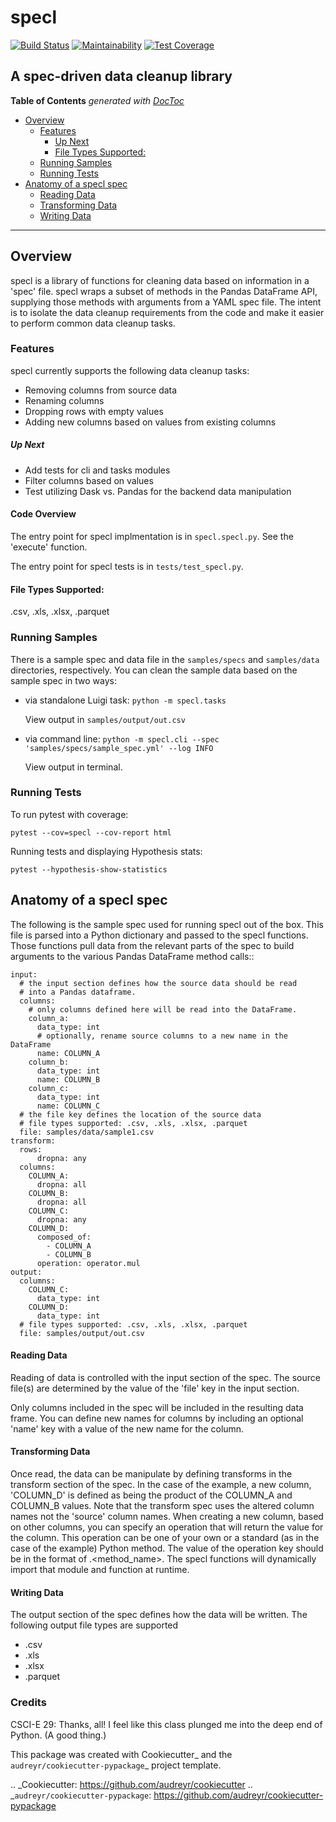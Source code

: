 # specl

[![Build Status](https://travis-ci.com/tgdolan/specl.svg?branch=master)](https://travis-ci.com/tgdolan/specl)
[![Maintainability](https://api.codeclimate.com/v1/badges/ec16086625f4fa28cd90/maintainability)](https://codeclimate.com/github/tgdolan/specl/maintainability)
[![Test Coverage](https://api.codeclimate.com/v1/badges/ec16086625f4fa28cd90/test_coverage)](https://codeclimate.com/github/tgdolan/specl/test_coverage)

A spec-driven data cleanup library
---

<!-- START doctoc generated TOC please keep comment here to allow auto update -->
<!-- DON'T EDIT THIS SECTION, INSTEAD RE-RUN doctoc TO UPDATE -->
**Table of Contents**  *generated with [DocToc](https://github.com/thlorenz/doctoc)*

- [Overview](#overview)
  - [Features](#features)
      - [Up Next](#up-next)
    - [File Types Supported:](#file-types-supported)
  - [Running Samples](#running-samples)
  - [Running Tests](#running-tests)
- [Anatomy of a specl spec](#anatomy-of-a-specl-spec)
    - [Reading Data](#reading-data)
    - [Transforming Data](#transforming-data)
    - [Writing Data](#writing-data)

<!-- END doctoc generated TOC please keep comment here to allow auto update -->
---

## Overview

specl is a library of functions for cleaning data based on information in a 'spec' file. specl wraps a subset of methods in the Pandas DataFrame API,
supplying those methods with arguments from a YAML spec file. The intent is to
isolate the data cleanup requirements from the code and make it easier to perform common data cleanup tasks.

### Features

specl currently supports the following data cleanup tasks:

* Removing columns from source data
* Renaming columns
* Dropping rows with empty values
* Adding new columns based on values from existing columns

##### Up Next

* Add tests for cli and tasks modules
* Filter columns based on values
* Test utilizing Dask vs. Pandas for the backend data manipulation


#### Code Overview

The entry point for specl implmentation is in `specl.specl.py`.
See the 'execute' function.

The entry point for specl tests is in `tests/test_specl.py`.

#### File Types Supported:

.csv, .xls, .xlsx, .parquet

### Running Samples

There is a sample spec and data file in the `samples/specs` and `samples/data` directories, respectively.
You can clean the sample data based on the sample spec in two ways:

* via standalone Luigi task: `python -m specl.tasks`

  View output in `samples/output/out.csv`
* via command line: `python -m specl.cli --spec 'samples/specs/sample_spec.yml' --log INFO`

  View output in terminal.

### Running Tests

To run pytest with coverage:

`pytest --cov=specl --cov-report html`

Running tests and displaying Hypothesis stats:

`pytest --hypothesis-show-statistics`

## Anatomy of a specl spec

The following is the sample spec used for running specl out of the box. This
file is parsed into a Python dictionary and passed to the specl functions. Those
functions pull data from the relevant parts of the spec to build arguments to the
various Pandas DataFrame method calls::

    input:
      # the input section defines how the source data should be read
      # into a Pandas dataframe.
      columns:
        # only columns defined here will be read into the DataFrame.
        column_a:
          data_type: int
          # optionally, rename source columns to a new name in the DataFrame
          name: COLUMN_A
        column_b:
          data_type: int
          name: COLUMN_B
        column_c:
          data_type: int
          name: COLUMN_C
      # the file key defines the location of the source data
      # file types supported: .csv, .xls, .xlsx, .parquet
      file: samples/data/sample1.csv
    transform:
      rows:
          dropna: any
      columns:
        COLUMN_A:
          dropna: all
        COLUMN_B:
          dropna: all
        COLUMN_C:
          dropna: any
        COLUMN_D:
          composed_of:
            - COLUMN_A
            - COLUMN_B
          operation: operator.mul
    output:
      columns:
        COLUMN_C:
          data_type: int
        COLUMN_D:
          data_type: int
      # file types supported: .csv, .xls, .xlsx, .parquet
      file: samples/output/out.csv

#### Reading Data
Reading of data is controlled with the input section of the spec.
The source file(s) are determined by the value of the 'file' key in the input section.

Only columns included in the spec will be included in the resulting data frame. You can define new names for
columns by including an optional 'name' key with a value of the new name for the column.

#### Transforming Data
Once read, the data can be manipulate by defining transforms in the transform
section of the spec. In the case of the example, a new column, 'COLUMN_D' is defined
as being the product of the COLUMN_A and COLUMN_B values. Note that the transform spec
uses the altered column names not the 'source' column names. When creating a new
column, based on other columns, you can specify an operation that will return the value for the column.
This operation can be one of your own or a standard (as in the case of the example) Python
method. The value of the operation key should be in the format of <module>.<method_name>.
The specl functions will dynamically import that module and function at runtime.

#### Writing Data
The output section of the spec defines how the data will be written. The following
output file types are supported
* .csv
* .xls
* .xlsx
* .parquet

### Credits

CSCI-E 29: Thanks, all! I feel like this class plunged me into the deep end of Python. (A good thing.)

This package was created with Cookiecutter_ and the `audreyr/cookiecutter-pypackage`_ project template.

.. _Cookiecutter: https://github.com/audreyr/cookiecutter
.. _`audreyr/cookiecutter-pypackage`: https://github.com/audreyr/cookiecutter-pypackage


